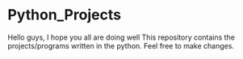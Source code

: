 # Python_Projects
Hello guys, I hope you all are doing well
This repository contains the projects/programs written in the python. Feel free to make changes.
